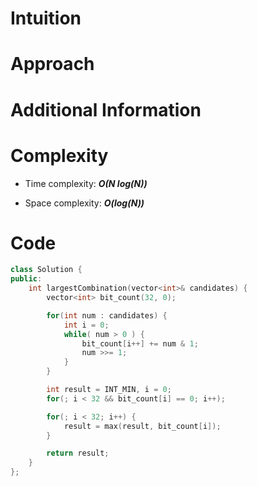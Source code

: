 # Intuition

# Approach

# Additional Information

# Complexity
- Time complexity: ***O(N log(N))***
<!-- Add your time complexity here, e.g. $$O(n)$$ -->

- Space complexity: ***O(log(N))***
<!-- Add your space complexity here, e.g. $$O(n)$$ -->

# Code
```cpp
class Solution {
public:
    int largestCombination(vector<int>& candidates) {
        vector<int> bit_count(32, 0);

        for(int num : candidates) {
            int i = 0;
            while( num > 0 ) {
                bit_count[i++] += num & 1;
                num >>= 1;
            }
        }

        int result = INT_MIN, i = 0;
        for(; i < 32 && bit_count[i] == 0; i++);

        for(; i < 32; i++) {
            result = max(result, bit_count[i]);
        }

        return result;
    }
};
```
